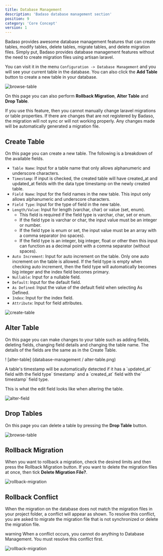 ```yaml
---
title: Database Management
description: 'Badaso database management section'
position: 9
category: 'Core Concept'
version: 1
---
```


Badaso provides awesome database management features that can create tables, modify tables, delete tables, migrate tables, and delete migration files. Simply put, Badaso provides database management features without the need to create migration files using artisan laravel.

You can visit it in the menu `Configuration -> Database Management` and you will see your current table in the database. You can also click the **Add Table** button to create a new table in your database.

![browse-table](database-management/browse-table.jpeg)

On this page you can also perform **Rollback Migration**, **Alter Table** and **Drop Table**.

<alert type="warning">
If you use this feature, then you cannot manually change laravel migrations or table properties. If there are changes that are not registered by Badaso, the migration will not sync or will not working properly.
</alert>

<alert>
Any changes made will be automatically generated a migration file.
</alert>

## Create Table

On this page you can create a new table. The following is a breakdown of the available fields.

* `Table Name`: Input for a table name that only allows alphanumeric and underscore characters.
* `Timestamp`: If input is checked, the created table will have created_at and updated_at fields with the data type timestamp on the newly created table.
* `Field Name`: Input for the field names in the new table. This input only allows alphanumeric and underscore characters.
* `Field Type`: Input for the type of field in the new table.
* `Length/Value`: Input for length (varchar, char) or value (set, enum).
  * This field is required if the field type is varchar, char, set or enum.
  * If the field type is varchar or char, the input value must be an integer or number.
  * If the field type is enum or set, the input value must be an array with a comma separator (no spaces).
  * If the field type is an integer, big integer, float or other then this input can function as a decimal point with a comma separator (without spaces).
* `Auto Increment`: Input for auto increment on the table. Only one auto increment on the table is allowed. If the field type is empty when checking auto increment, then the field type will automatically becomes big integer and the index field becomes primary.
* `Nullable`: Input for a nullable field.
* `Default`: Input for the default field.
* `As Defined`: Input the value of the default field when selecting As Defined.
* `Index`: Input for the index field.
* `Attribute`: Input for field attributes.

![create-table](database-management/add-table.png)

## Alter Table

On this page you can make changes to your table such as adding fields, deleting fields, changing field details and changing the table name. The details of the fields are the same as in the Create Table.

! [alter-table] (database-management / alter-table.png)

<alert>
A table's timestamp will be automatically detected if it has a `updated_at` field with the field type` timestamp` and a `created_at` field with the` timestamp` field type.
</alert>

This is what the edit field looks like when altering the table.

![alter-field](database-management/edit-field.png)

## Drop Tables

On this page you can delete a table by pressing the **Drop Table** button.

![browse-table](database-management/browse-table.jpeg)

## Rollback Migration

When you want to rollback a migration, check the desired limits and then press the Rollback Migration button. If you want to delete the migration files at once, then tick **Delete Migration File?**.

![rollback-migration](database-management/rollback-migration.png)

## Rollback Conflict

When the migration on the database does not match the migration files in your project folder, a conflict will appear as shown. To resolve this conflict, you are asked to migrate the migration file that is not synchronized or delete the migration file.

</alert>warning
When a conflict occurs, you cannot do anything to Database Management. You must resolve this conflict first.
</alert>

![rollback-migration](database-management/rollback-conflict.png)